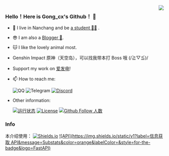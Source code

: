 <img align="right" src="https://github-readme-stats.vercel.app/api?username=Gongcxgithub&show_icons=true&icon_color=CE1D2D&text_color=718096&bg_color=ffffff&hide_title=true" />

### Hello！Here is Gong_cx's Github！ 👋

- 🔭 I live in Nanchang and be [a student 👨‍💻]() .
- 😎 I am also a [Blogger 📝](https://www.gcxstudio.cn).
- :cat: I like the lovely animal most.
- Genshin Impact 原神（天空岛），可以找我带本打 Boss 哦 (/≧▽≦)/
- Support my work on [爱发电](https://afdian.net/@GBCLStudio)!
- 📫 How to reach me:


   ![QQ](https://img.shields.io/static/v1?label=%E8%85%BE%E8%AE%AF%20QQ&message=3175992523&color=orange&style=for-the-badge&labelColor=blue&logoColor=black&logo=Tencent%20QQ)   ![Telegram](https://img.shields.io/static/v1?label=Telegram&message=@Gong_cx&color=blue&style=for-the-badge&labelColor=green&logo=telegram)   [![Discord](https://img.shields.io/discord/879563083616489502?label=Discord%20%E6%9C%8D%E5%8A%A1%E5%99%A8&logo=discord&style=for-the-badge)](https://discord.com/channels/879563083616489502/)

- Other information:


   [![运行状态](https://img.shields.io/website?down_color=red&labelColor=blue&down_message=Offline%20%7C%20%E4%B8%8B%E7%BA%BF&label=%E4%B8%AA%E4%BA%BA%E4%BB%8B%E7%BB%8D%E9%A1%B5%E8%BF%90%E8%A1%8C%E7%8A%B6%E6%80%81&style=for-the-badge&up_color=green&up_message=Online%20%7C%20%E5%9C%A8%E7%BA%BF&url=https%3A%2F%2Fgcxstudio.cn "awa")](https://gcxstudio.cn)   [![License](https://img.shields.io/github/license/Gongcxgithub/Gongcxgithub?color=orange&labelColor=blue&label=%E6%88%91%E4%BB%AC%E6%AD%A3%E5%9C%A8%E4%BD%BF%E7%94%A8&logo=Apache&style=for-the-badge)](https://www.apache.org/licenses/LICENSE-2.0.html)   [![Github Follow 人数](https://img.shields.io/badge/dynamic/json?color=orange&suffix=%20Fans&style=for-the-badge&labelColor=blue&label=Github%20Follow%20%E4%BA%BA%E6%95%B0&query=%24.data.totalSubs&url=https%3A%2F%2Fapi.spencerwoo.com%2Fsubstats%2F%3Fsource%3Dgithub%26queryKey%3DGongcxgithub&&logo=github)](https://github.com/Gongcxgithub)
   
### Info

本介绍使用：
   [![Shields.io](https://img.shields.io/static/v1?label=%E5%B0%8F%E5%8D%A1%E7%89%87&message=Shields.io&color=orange&labelColor=&style=for-the-badge&logo=Shields.io)](https://shields.io/)   [![API](https://img.shields.io/static/v1?label=信息获取 API&message=Substats&color=orange&labelColor=&style=for-the-badge&logo=FastAPI)](https://substats.spencerwoo.com/api.html)

